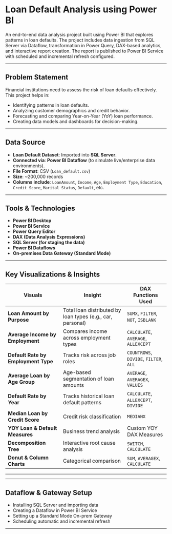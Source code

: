 # Loan Default Analysis using Power BI
An end-to-end data analysis project built using Power BI that explores patterns in loan defaults. The project includes data ingestion from SQL Server via Dataflow, transformation in Power Query, DAX-based analytics, and interactive report creation. The report is published to Power BI Service with scheduled and incremental refresh configured.


---

## Problem Statement

Financial institutions need to assess the risk of loan defaults effectively. This project helps in:
- Identifying patterns in loan defaults.
- Analyzing customer demographics and credit behavior.
- Forecasting and comparing Year-on-Year (YoY) loan performance.
- Creating data models and dashboards for decision-making.

---

## Data Source

- **Loan Default Dataset**: Imported into **SQL Server**.
- **Connected via**: **Power BI Dataflow** (to simulate live/enterprise data environments).
- **File Format**: CSV (`Loan_default.csv`)
- **Size**: ~200,000 records
- **Columns include**: `LoanAmount`, `Income`, `Age`, `Employment Type`, `Education`, `Credit Score`, `Marital Status`, `Default`, etc.

---

## Tools & Technologies

- **Power BI Desktop**
- **Power BI Service**
- **Power Query Editor**
- **DAX (Data Analysis Expressions)**
- **SQL Server (for staging the data)**
- **Power BI Dataflows**
- **On-premises Data Gateway (Standard Mode)**

---

## Key Visualizations & Insights

| Visuals | Insight | DAX Functions Used |
|-------------|--------|--------------------|
| **Loan Amount by Purpose** | Total loan distributed by loan types (e.g., car, personal) | `SUMX`, `FILTER`, `NOT`, `ISBLANK` |
| **Average Income by Employment** | Compares income across employment types | `CALCULATE`, `AVERAGE`, `ALLEXCEPT` |
| **Default Rate by Employment Type** | Tracks risk across job roles | `COUNTROWS`, `DIVIDE`, `FILTER`, `ALL` |
| **Average Loan by Age Group** | Age-based segmentation of loan amounts | `AVERAGE`, `AVERAGEX`, `VALUES` |
| **Default Rate by Year** | Tracks historical loan default patterns | `CALCULATE`, `ALLEXCEPT`, `DIVIDE` |
| **Median Loan by Credit Score** | Credit risk classification | `MEDIANX` |
| **YOY Loan & Default Measures** | Business trend analysis | Custom YOY DAX Measures |
| **Decomposition Tree** | Interactive root cause analysis | `SWITCH`, `CALCULATE` |
| **Donut & Column Charts** | Categorical comparison | `SUM`, `AVERAGEX`, `CALCULATE` |

---



---

##  Dataflow & Gateway Setup

- Installing SQL Server and importing data
- Creating a Dataflow in Power BI Service
- Setting up a Standard Mode On-prem Gateway
- Scheduling automatic and incremental refresh

---

